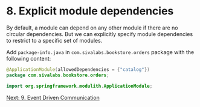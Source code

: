 # 8. Explicit module dependencies

By default, a module can depend on any other module if there are no circular dependencies.
But we can explicitly specify module dependencies to restrict to a specific set of modules.

Add `package-info.java` in `com.sivalabs.bookstore.orders` package with the following content:

```java
@ApplicationModule(allowedDependencies = {"catalog"})
package com.sivalabs.bookstore.orders;

import org.springframework.modulith.ApplicationModule;
```

[Next: 9. Event Driven Communication](step-9.md)